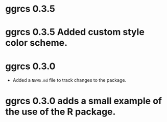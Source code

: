 # ggrcs 0.3.5
# ggrcs 0.3.5 Added custom style color scheme.


# ggrcs 0.3.0

* Added a `NEWS.md` file to track changes to the package.
# ggrcs 0.3.0 adds a small example of the use of the R package.
